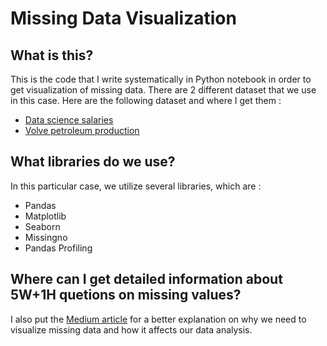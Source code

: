 # Missing Data Visualization
## What is this?
This is the code that I write systematically in Python notebook in order to get visualization of missing data. There are 2 different dataset that we use in this case. Here are the following dataset and where I get them :
- [Data science salaries](https://www.kaggle.com/datasets/saurabhshahane/data-science-jobs-salaries)
- [Volve petroleum production](https://www.equinor.com/energy/volve-data-sharing)

## What libraries do we use?
In this particular case, we utilize several libraries, which are :
- Pandas
- Matplotlib
- Seaborn
- Missingno
- Pandas Profiling

## Where can I get detailed information about 5W+1H quetions on missing values?
I also put the [Medium article](https://medium.com/@naharirasif/imputing-missing-well-log-data-values-with-simple-statistics-and-knn-imputer-58c7343d3163) for a better explanation on why we need to visualize missing data and how it affects our data analysis.

